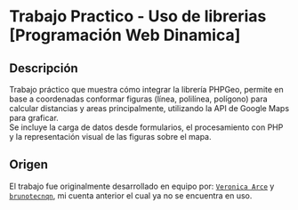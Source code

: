 # Trabajo Practico  - Uso de librerias  [Programación Web Dinamica]


## Descripción

Trabajo práctico que muestra cómo integrar la librería PHPGeo, permite en base a  coordenadas  conformar figuras (línea, polilínea, polígono) para calcular distancias y areas principalmente, utilizando la API de Google Maps para graficar.  
Se incluye la carga de datos desde  formularios, el procesamiento con PHP y la representación visual de las figuras sobre el mapa.


## Origen

El trabajo fue originalmente desarrollado en equipo por: [`Veronica Arce`](https://github.com/VeronicaArceNqn/ProyectoGEO) y  
[`brunotecnqn`](https://github.com/brunotecnqn/), mi cuenta anterior el cual ya no se encuentra en uso.  